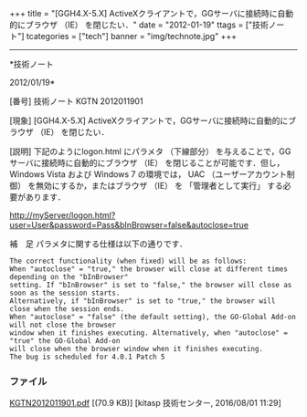 ﻿+++
title = "[GGH4.X-5.X] ActiveXクライアントで，GGサーバに接続時に自動的にブラウザ （IE） を閉じたい．"
date = "2012-01-19"
ttags = ["技術ノート"]
tcategories = ["tech"]
banner = "img/technote.jpg"
+++

-----------------------------------------------------------------------------------------------------------------------------

*技術ノート

2012/01/19*


[番号]
技術ノート KGTN 2012011901

[現象]
[GGH4.X-5.X] ActiveXクライアントで，GGサーバに接続時に自動的にブラウザ
（IE） を閉じたい．

[説明]
下記のようにlogon.html にパラメタ （下線部分）
を与えることで，GGサーバに接続時に自動的にブラウザ （IE）
を閉じることが可能です．但し，Windows Vista および Windows 7
の環境では， UAC （ユーザーアカウント制御）
を無効にするか，またはブラウザ （IE） を 「管理者として実行」
する必要があります．

<http://myServer/logon.html?user=User&password=Pass&bInBrowser=false&autoclose=true>

補　足
パラメタに関する仕様は以下の通りです．

    The correct functionality (when fixed) will be as follows:
    When "autoclose" = "true," the browser will close at different times depending on the "bInBrowser" 
    setting. If "bInBrowser" is set to "false," the browser will close as soon as the session starts.
    Alternatively, if "bInBrowser" is set to "true," the browser will close when the session ends.
    When "autoclose" = "false" (the default setting), the GO-Global Add-on will not close the browser
    window when it finishes executing. Alternatively, when "autoclose" = "true" the GO-Global Add-on
    will close when the browser window when it finishes executing.
    The bug is scheduled for 4.0.1 Patch 5


### ファイル

 
 


[KGTN2012011901.pdf](http://techreport.kitasp.net/attachments/download/2780/KGTN2012011901.pdf)
 [(70.9 KB)] [kitasp 技術センター, 2016/08/01
11:29]


 


 

